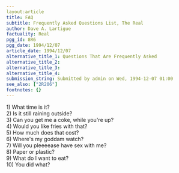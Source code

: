 ```yaml
---
layout:article
title: FAQ
subtitle: Frequently Asked Questions List, The Real
author: Dave A. Lartigue
factuality: Real
pgg_id: 8R6
pgg_date: 1994/12/07
article_date: 1994/12/07
alternative_title_1: Questions That Are Frequently Asked
alternative_title_2: 
alternative_title_3: 
alternative_title_4: 
submission_string: Submitted by admin on Wed, 1994-12-07 01:00
see_also: ["2R206"]
footnotes: {}
---
```

<div>
<p>1) What time is it?<br>
2) Is it still raining outside?<br>
3) Can you get me a coke, while you're up?<br>
4) Would you like fries with that?<br>
5) How much does that cost?<br>
6) Where's my goddam watch?<br>
7) Will you pleeeease have sex with me?<br>
8) Paper or plastic?<br>
9) What do I want to eat?<br>
10) You did what?</p>
</div>
